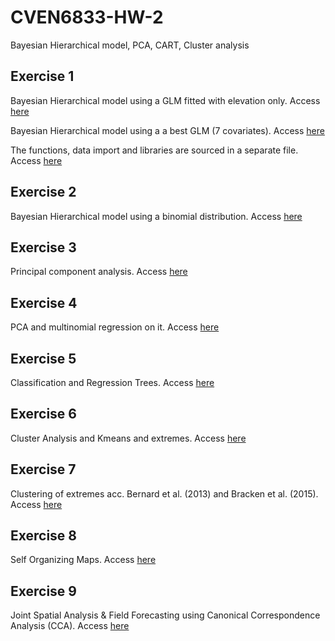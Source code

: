 # CVEN6833-HW-2
Bayesian Hierarchical model, PCA, CART, Cluster analysis

## Exercise 1
Bayesian Hierarchical model using a GLM fitted with elevation only.
Access [here](https://albegon1.github.io/CVEN6833-HW-2/HW_2e1-main_v2.html)

Bayesian Hierarchical model using a a best GLM (7 covariates).
Access [here](https://albegon1.github.io/CVEN6833-HW-2/HW_2e1-main_v1.html)

The functions, data import and libraries are sourced in a separate file. Access [here](https://albegon1.github.io/CVEN6833-HW-2/source_file.html)

## Exercise 2
Bayesian Hierarchical model using a binomial distribution. Access [here](https://albegon1.github.io/CVEN6833-HW-2/HW_2e2-main.html)

## Exercise 3
Principal component analysis. Access [here](https://albegon1.github.io/CVEN6833-HW-2/HW_2e3-main.html)

## Exercise 4
PCA and multinomial regression on it. Access [here](https://albegon1.github.io/CVEN6833-HW-2/HW_2e4-main.html)

## Exercise 5
Classification and Regression Trees. Access [here](https://albegon1.github.io/CVEN6833-HW-2/HW_2e5-main.html)

## Exercise 6 
Cluster Analysis and Kmeans and extremes. Access [here](https://albegon1.github.io/CVEN6833-HW-2/HW_2e6-main.html)

## Exercise 7
Clustering of extremes acc. Bernard et al. (2013) and Bracken et al. (2015). Access [here](https://albegon1.github.io/CVEN6833-HW-2/HW_2e7-main.html)

## Exercise 8
Self Organizing Maps. Access [here](https://albegon1.github.io/CVEN6833-HW-2/HW_2e8-main.html)

## Exercise 9
Joint Spatial Analysis & Field Forecasting using Canonical Correspondence Analysis (CCA). Access [here](https://albegon1.github.io/CVEN6833-HW-2/HW_2e9-main.html)


